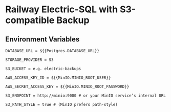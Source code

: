 # Railway Electric-SQL with S3-compatible Backup

## Environment Variables

```dotenv
DATABASE_URL = ${{Postgres.DATABASE_URL}}

STORAGE_PROVIDER = S3

S3_BUCKET = e.g. electric-backups

AWS_ACCESS_KEY_ID = ${{MinIO.MINIO_ROOT_USER}}

AWS_SECRET_ACCESS_KEY = ${{MinIO.MINIO_ROOT_PASSWORD}}

S3_ENDPOINT = http://minio:9000 # or your MinIO service’s internal URL

S3_PATH_STYLE = true # (MinIO prefers path-style)
```